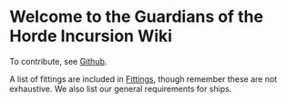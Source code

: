 # Welcome to the Guardians of the Horde Incursion Wiki

To contribute, see [Github](https://github.com/George-Lee/GoTH-Wiki).

A list of fittings are included in [Fittings](fittings.md), though remember these are not exhaustive. We also list our general requirements for ships.

